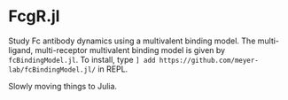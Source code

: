 # FcgR.jl
Study Fc antibody dynamics using a multivalent binding model. The multi-ligand, multi-receptor multivalent binding model is given by `fcBindingModel.jl`. To install, type `] add https://github.com/meyer-lab/fcBindingModel.jl/` in REPL. <br>

Slowly moving things to Julia. <br>
